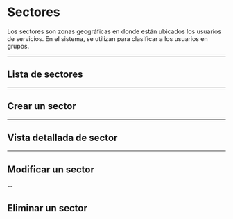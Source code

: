 # Sectores

Los sectores son zonas geográficas en donde están ubicados los usuarios de servicios. En el sistema, se utilizan para clasificar a los usuarios en grupos.

---

## Lista de sectores

---

## Crear un sector

---

## Vista detallada de sector

---

## Modificar un sector

--

## Eliminar un sector
